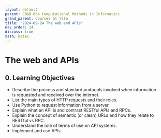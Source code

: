 ```yaml
---
layout: default
parent: CB&B 634 Computational Methods in Informatics
grand_parent: Courses at Yale
title: "2024-09-24 The web and APIs"
nav_order: 24
discuss: true
math: katex
---
```


# The web and APIs
## 0. Learning Objectives
- Describe the process and standard protocols involved when information is requested and received over the internet.
- List the main types of HTTP requests and their roles.
- Use Python to request information from a server.
- Explain what an API is and contrast RESTful APIs and RPCs.
- Explain the concept of semantic (or clean) URLs and how they relate to RESTful vs RPC.
- Understand the role of terms of use on API systems.
- Implement and use APIs.

